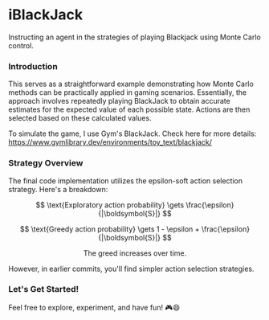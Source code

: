 # iBlackJack

Instructing an agent in the strategies of playing Blackjack using Monte Carlo control.

### Introduction

This serves as a straightforward example demonstrating how Monte Carlo methods can be practically applied in gaming scenarios. Essentially, the approach involves repeatedly playing BlackJack to obtain accurate estimates for the expected value of each possible state. Actions are then selected based on these calculated values.

To simulate the game, I use Gym's BlackJack. Check here for more details: https://www.gymlibrary.dev/environments/toy_text/blackjack/

### Strategy Overview

The final code implementation utilizes the epsilon-soft action selection strategy. Here's a breakdown:

$$
\text{Exploratory action probability} \gets \frac{\epsilon}{|\boldsymbol{S}|}
$$

$$
\text{Greedy action probability} \gets 1 - \epsilon + \frac{\epsilon}{|\boldsymbol{S}|}
$$

$$
\text{The greed increases over time.}
$$

However, in earlier commits, you'll find simpler action selection strategies.

### Let's Get Started!

Feel free to explore, experiment, and have fun! 🎮😄


